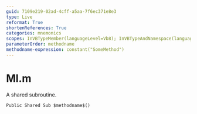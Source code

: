 ```yaml
---
guid: 7109e219-02ad-4cff-a5aa-7f6ec371e8e3
type: Live
reformat: True
shortenReferences: True
categories: mnemonics
scopes: InVBTypeMember(languageLevel=Vb8); InVBTypeAndNamespace(languageLevel=Vb8)
parameterOrder: methodname
methodname-expression: constant("SomeMethod")
---
```


# Ml.m

A shared subroutine.

```
Public Shared Sub $methodname$()
```
